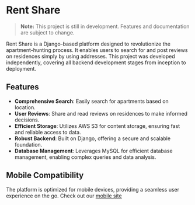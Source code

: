 # Rent Share

> **Note:** This project is still in development. Features and documentation are subject to change.

Rent Share is a Django-based platform designed to revolutionize the apartment-hunting process. It enables users to search for and post reviews on residences simply by using addresses. This project was developed independently, covering all backend development stages from inception to deployment.

## Features

- **Comprehensive Search**: Easily search for apartments based on location.
- **User Reviews**: Share and read reviews on residences to make informed decisions.
- **Efficient Storage**: Utilizes AWS S3 for content storage, ensuring fast and reliable access to data.
- **Robust Backend**: Built on Django, offering a secure and scalable foundation.
- **Database Management**: Leverages MySQL for efficient database management, enabling complex queries and data analysis.

## Mobile Compatibility

The platform is optimized for mobile devices, providing a seamless user experience on the go. Check out our [mobile site](https://rentshare.netlify.app/#/)
